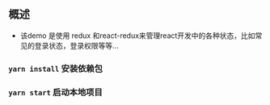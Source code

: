 ## 概述
+ 该demo 是使用 redux 和react-redux来管理react开发中的各种状态，比如常见的登录状态，登录权限等等...
### `yarn install` 安装依赖包
### `yarn start` 启动本地项目

